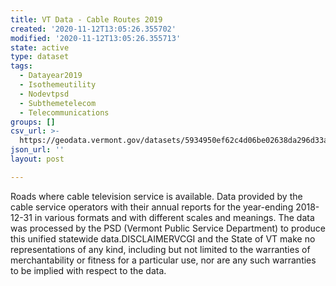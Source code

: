 ```yaml
---
title: VT Data - Cable Routes 2019
created: '2020-11-12T13:05:26.355702'
modified: '2020-11-12T13:05:26.355713'
state: active
type: dataset
tags:
  - Datayear2019
  - Isothemeutility
  - Nodevtpsd
  - Subthemetelecom
  - Telecommunications
groups: []
csv_url: >-
  https://geodata.vermont.gov/datasets/5934950ef62c4d06be02638da296d33a_32.csv?outSR=%7B%22latestWkid%22%3A32145%2C%22wkid%22%3A32145%7D
json_url: ''
layout: post

---
```

Roads where cable television service is available. Data provided by the cable service operators with their annual reports for the year-ending 2018-12-31 in various formats and with different scales and meanings. The data was processed by the PSD (Vermont Public Service Department) to produce this unified statewide data.DISCLAIMERVCGI and the State of VT make no representations of any kind, including but not limited to the warranties of merchantability or fitness for a particular use, nor are any such warranties to be implied with respect to the data.
